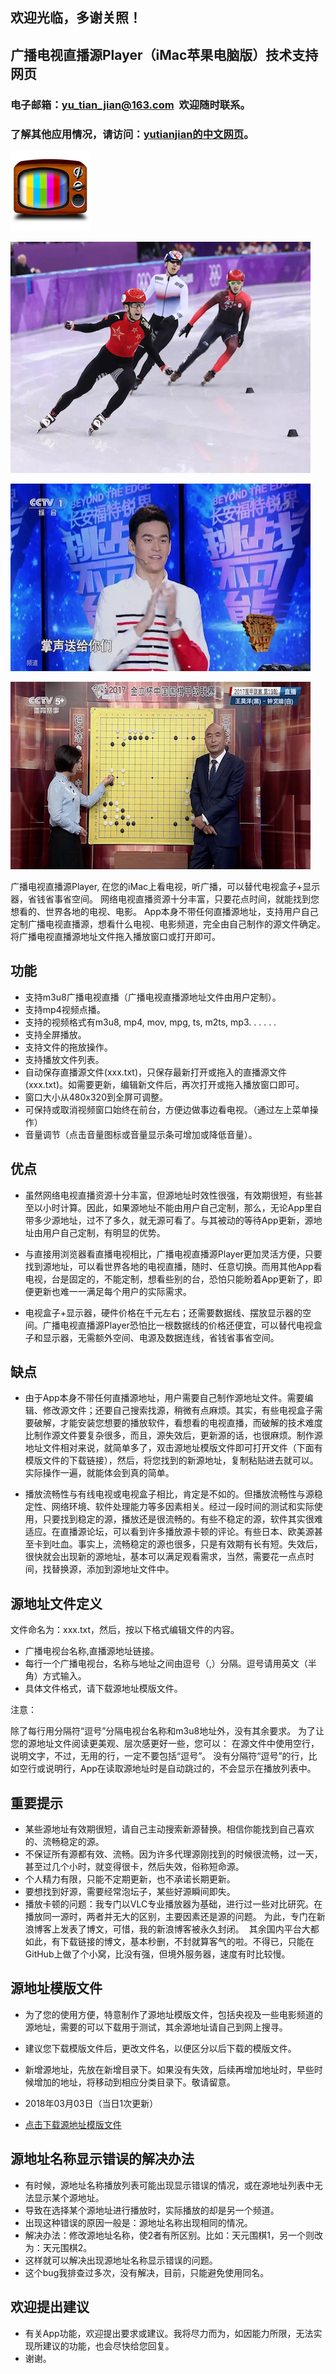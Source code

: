 ## 欢迎光临，多谢关照！

## 广播电视直播源Player（iMac苹果电脑版）技术支持网页

### 电子邮箱：yu_tian_jian@163.com  欢迎随时联系。

### 了解其他应用情况，请访问：[yutianjian的中文网页](http://yu-tian-jian.github.io)。

![图标](icon_TV.png)

![电视](00.png)

![电视](01.png)

![电视](02.png)

广播电视直播源Player, 在您的iMac上看电视，听广播，可以替代电视盒子+显示器，省钱省事省空间。
网络电视直播资源十分丰富，只要花点时间，就能找到您想看的、世界各地的电视、电影。
App本身不带任何直播源地址，支持用户自己定制广播电视直播源，想看什么电视、电影频道，完全由自己制作的源文件确定。
将广播电视直播源地址文件拖入播放窗口或打开即可。

## 功能

- 支持m3u8广播电视直播（广播电视直播源地址文件由用户定制）。
- 支持mp4视频点播。
- 支持的视频格式有m3u8, mp4, mov, mpg, ts, m2ts, mp3. . . . . .
- 支持全屏播放。
- 支持文件的拖放操作。
- 支持播放文件列表。
- 自动保存直播源文件(xxx.txt)，只保存最新打开或拖入的直播源文件(xxx.txt)。如需要更新，编辑新文件后，再次打开或拖入播放窗口即可。
- 窗口大小从480x320到全屏可调整。
- 可保持或取消视频窗口始终在前台，方便边做事边看电视。（通过左上菜单操作）
- 音量调节（点击音量图标或音量显示条可增加或降低音量）。

## 优点

- 虽然网络电视直播资源十分丰富，但源地址时效性很强，有效期很短，有些甚至以小时计算。因此，如果源地址不能由用户自己定制，那么，无论App里自带多少源地址，过不了多久，就无源可看了。与其被动的等待App更新，源地址由用户自己定制，有明显的优势。

- 与直接用浏览器看直播电视相比，广播电视直播源Player更加灵活方便，只要找到源地址，可以看世界各地的电视直播，随时、任意切换。而用其他App看电视，台是固定的，不能定制，想看些别的台，恐怕只能盼着App更新了，即便更新也难一一满足每个用户的实际需求。

- 电视盒子+显示器，硬件价格在千元左右；还需要数据线、摆放显示器的空间。广播电视直播源Player恐怕比一根数据线的价格还便宜，可以替代电视盒子和显示器，无需额外空间、电源及数据连线，省钱省事省空间。

## 缺点

- 由于App本身不带任何直播源地址，用户需要自己制作源地址文件。需要编辑、修改源文件；还要自己搜索找源，稍微有点麻烦。其实，有些电视盒子需要破解，才能安装您想要的播放软件，看想看的电视直播，而破解的技术难度比制作源文件要复杂很多，而且，源失效后，更新源的话，也很麻烦。制作源地址文件相对来说，就简单多了，双击源地址模版文件即可打开文件（下面有模版文件的下载链接），然后，将您找到的新源地址，复制粘贴进去就可以。实际操作一遍，就能体会到真的简单。

- 播放流畅性与有线电视或电视盒子相比，肯定是不如的。但播放流畅性与源稳定性、网络环境、软件处理能力等多因素相关。经过一段时间的测试和实际使用，只要找到稳定的源，播放还是很流畅的。有些不稳定的源，软件其实很难适应。在直播源论坛，可以看到许多播放源卡顿的评论。有些日本、欧美源甚至卡到吐血。事实上，流畅稳定的源也很多，只是有效期有长有短。失效后，很快就会出现新的源地址，基本可以满足观看需求，当然，需要花一点点时间，找替换源，添加到源地址文件中。

## 源地址文件定义

文件命名为：xxx.txt，然后，按以下格式编辑文件的内容。
- 广播电视台名称,直播源地址链接。
- 每行一个广播电视台，名称与地址之间由逗号（,）分隔。逗号请用英文（半角）方式输入。
- 具体文件格式，请下载源地址模版文件。

注意：

除了每行用分隔符“逗号”分隔电视台名称和m3u8地址外，没有其余要求。
为了让您的源地址文件阅读更美观、层次感更好一些，您可以：
在源文件中使用空行，说明文字，不过，无用的行，一定不要包括“逗号”。
没有分隔符“逗号”的行，比如空行或说明行，App在读取源地址时是自动跳过的，不会显示在播放列表中。

## 重要提示

- 某些源地址有效期很短，请自己主动搜索新源替换。相信你能找到自己喜欢的、流畅稳定的源。
- 不保证所有源都有效、流畅。因为许多代理源刚找到的时候很流畅，过一天，甚至过几个小时，就变得很卡，然后失效，俗称短命源。
- 个人精力有限，只能不定期更新，也不承诺长期更新。
- 要想找到好源，需要经常泡坛子，某些好源瞬间即失。
- 播放卡顿的问题：我专门以VLC专业播放器为基础，进行过一些对比研究。在播放同一源时，两者并无大的区别，主要因素还是源的问题。
  为此，专门在新浪博客上发表了博文，可惜，我的新浪博客被永久封闭。
  其余国内平台大都如此，有下载链接的博文，基本秒删，不封就算客气的啦。不得已，只能在GitHub上做了个小窝，比没有强，但境外服务器，速度有时比较慢。

## 源地址模版文件

- 为了您的使用方便，特意制作了源地址模版文件，包括央视及一些电影频道的源地址，需要的可以下载用于测试，其余源地址请自己到网上搜寻。
- 建议您下载模版文件后，更改文件名，以便区分以后下载的模版文件。
- 新增源地址，先放在新增目录下。如果没有失效，后续再增加地址时，早些时候增加的地址，将移动到相应分类目录下。敬请留意。

- 2018年03月03日（当日1次更新）
- [点击下载源地址模版文件](https://TVPlayerSupport.github.io/txt/myTVsrc.txt.zip)

## 源地址名称显示错误的解决办法

- 有时候，源地址名称播放列表可能出现显示错误的情况，或在源地址列表中无法显示某个源地址。
- 导致在选择某个源地址进行播放时，实际播放的却是另一个频道。
- 出现这种错误的原因一般是：源地址名称出现相同的情况。
- 解决办法：修改源地址名称，使2者有所区别。比如：天元围棋1，另一个则改为：天元围棋2。
- 这样就可以解决出现源地址名称显示错误的问题。
- 这个bug我排查过多次，没有解决，目前，只能避免使用同名。

## 欢迎提出建议

- 有关App功能，欢迎提出要求或建议。我将尽力而为，如因能力所限，无法实现所建议的功能，也会尽快给您回复。
- 谢谢。


